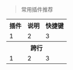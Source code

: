
<table>
  <blockquote>常用插件推荐</blockquote>
  <tr><th>插件</th><th>说明</th><th>快捷键</th></tr>
  <tr>
        <td>1</td><td>2</td><td>3</td>
  </tr>
  <tr><th colspan="3">跨行</th></tr>
  <tr>
        <td>1</td><td>2</td><td>3</td>
  </tr>
</table>

